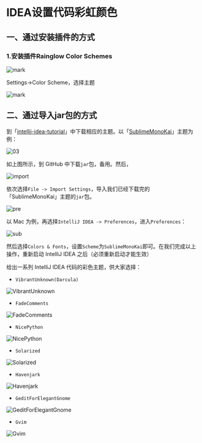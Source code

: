 # IDEA设置代码彩虹颜色

## 一、通过安装插件的方式

### 1.安装插件Rainglow Color Schemes

![mark](http://cdn.jayh.club/blog/20200825/VmWT5ffh6Oyq.png?imageslim)

Settings->Color Scheme，选择主题

![mark](http://cdn.jayh.club/blog/20200825/dukioHcuSclY.png?imageslim)

## 二、通过导入jar包的方式

到「[intellij-idea-tutorial](https://github.com/guobinhit/intellij-idea-tutorial/tree/master/resources/idea-theme)」中下载相应的主题。以「[SublimeMonoKai](https://github.com/guobinhit/intellij-idea-tutorial/tree/master/resources)」主题为例：

![03](https://imgconvert.csdnimg.cn/aHR0cDovL2ltZy5ibG9nLmNzZG4ubmV0LzIwMTgwMTE0MTUwMjIxMDk3?x-oss-process=image/format,png)

如上图所示，到 GitHub 中下载`jar`包，备用。然后，

![import](https://imgconvert.csdnimg.cn/aHR0cDovL2ltZy5ibG9nLmNzZG4ubmV0LzIwMTcwOTI3MDk1ODMwMzEz?x-oss-process=image/format,png)

依次选择`File -> Import Settings`，导入我们已经下载完的「SublimeMonoKai」主题的`jar`包。

![pre](https://imgconvert.csdnimg.cn/aHR0cDovL2ltZy5ibG9nLmNzZG4ubmV0LzIwMTcwOTI3MTAwMTU4NTU3?x-oss-process=image/format,png)

以 Mac 为例，再选择`IntelliJ IDEA -> Preferences`，进入`Preferences`：

![sub](https://imgconvert.csdnimg.cn/aHR0cDovL2ltZy5ibG9nLmNzZG4ubmV0LzIwMTcwOTI3MTAwMjIwMjQ1?x-oss-process=image/format,png)

然后选择`Colors & Fonts`，设置`Scheme`为`SublimeMonoKai`即可。在我们完成以上操作，重新启动 IntelliJ IDEA 之后（必须重新启动才能生效）

给出一系列 IntelliJ IDEA 代码的彩色主题，供大家选择：

- `VibrantUnknown(Darcula)`

![VibrantUnknown](https://imgconvert.csdnimg.cn/aHR0cDovL2ltZy5ibG9nLmNzZG4ubmV0LzIwMTgwMTE0MTQyMDA5Nzg0?x-oss-process=image/format,png)

- `FadeComments`

![FadeComments](https://imgconvert.csdnimg.cn/aHR0cDovL2ltZy5ibG9nLmNzZG4ubmV0LzIwMTgwMTE0MTQyMzAyMjY2?x-oss-process=image/format,png)

- `NicePython`

![NicePython](https://imgconvert.csdnimg.cn/aHR0cDovL2ltZy5ibG9nLmNzZG4ubmV0LzIwMTgwMTE0MTQyNDQyNTk3?x-oss-process=image/format,png)

- `Solarized`

![Solarized](https://imgconvert.csdnimg.cn/aHR0cDovL2ltZy5ibG9nLmNzZG4ubmV0LzIwMTgwMTE0MTQyNTU5MTIw?x-oss-process=image/format,png)

- `Havenjark`

![Havenjark](https://imgconvert.csdnimg.cn/aHR0cDovL2ltZy5ibG9nLmNzZG4ubmV0LzIwMTgwMTE0MTQyNzA1NDA5?x-oss-process=image/format,png)

- `GeditForElegantGnome`

![GeditForElegantGnome](https://imgconvert.csdnimg.cn/aHR0cDovL2ltZy5ibG9nLmNzZG4ubmV0LzIwMTgwMTE0MTQyODM5MTM5?x-oss-process=image/format,png)

- `Gvim`

![Gvim](https://imgconvert.csdnimg.cn/aHR0cDovL2ltZy5ibG9nLmNzZG4ubmV0LzIwMTgwMTE0MTQzMDA5NjYz?x-oss-process=image/format,png)

